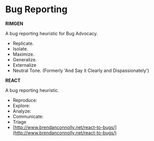 # Bug Reporting

**RIMGEN**

A bug reporting heuristic for Bug Advocacy.

* Replicate.
* Isolate.
* Maximize.
* Generalize.
* Externalize
* Neutral Tone. \(Formerly 'And Say it Clearly and Dispassionately'\)

**REACT**

A bug reporting heuristic.

* Reproduce:
* Explore:
* Analyze:
* Communicate:
* Triage
* [http://www.brendanconnolly.net/react-to-bugs/](http://www.brendanconnolly.net/react-to-bugs/)

